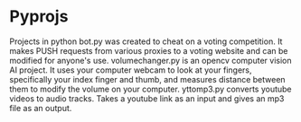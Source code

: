 # Pyprojs
Projects in python
bot.py was created to cheat on a voting competition. It makes PUSH requests from various proxies to a voting website and can be modified for anyone's use.
volumechanger.py is an opencv computer vision AI project. It uses your computer webcam to look at your fingers, specifically your index finger and thumb, and measures distance between them to modify the volume on your computer.
yttomp3.py converts youtube videos to audio tracks. Takes a youtube link as an input and gives an mp3 file as an output.
